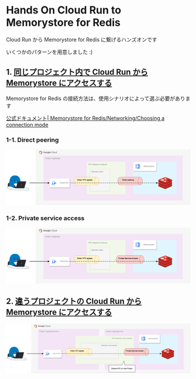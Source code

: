 # Hands On Cloud Run to Memorystore for Redis

Cloud Run から Memorystore for Redis に繋げるハンズオンです

いくつかのパターンを用意しました :)

## 1. [同じプロジェクト内で Cloud Run から Memorystore にアクセスする](./single-project/)

Memorystore for Redis の接続方法は、使用シナリオによって選ぶ必要があります

[公式ドキュメント| Memorystore for Redis/Networking/Choosing a connection mode](https://cloud.google.com/memorystore/docs/redis/networking#choosing_a_connection_mode)

### 1-1. Direct peering

![](./single-project/direct-peering/_img/dp-overview.png)

### 1-2. Private service access

![](./single-project/private-service-access/_img/psa-overview.png)

## 2. [違うプロジェクトの Cloud Run から Memorystore にアクセスする](./different-projects/)

![](./different-projects/_img/diffproject-overview.png)
